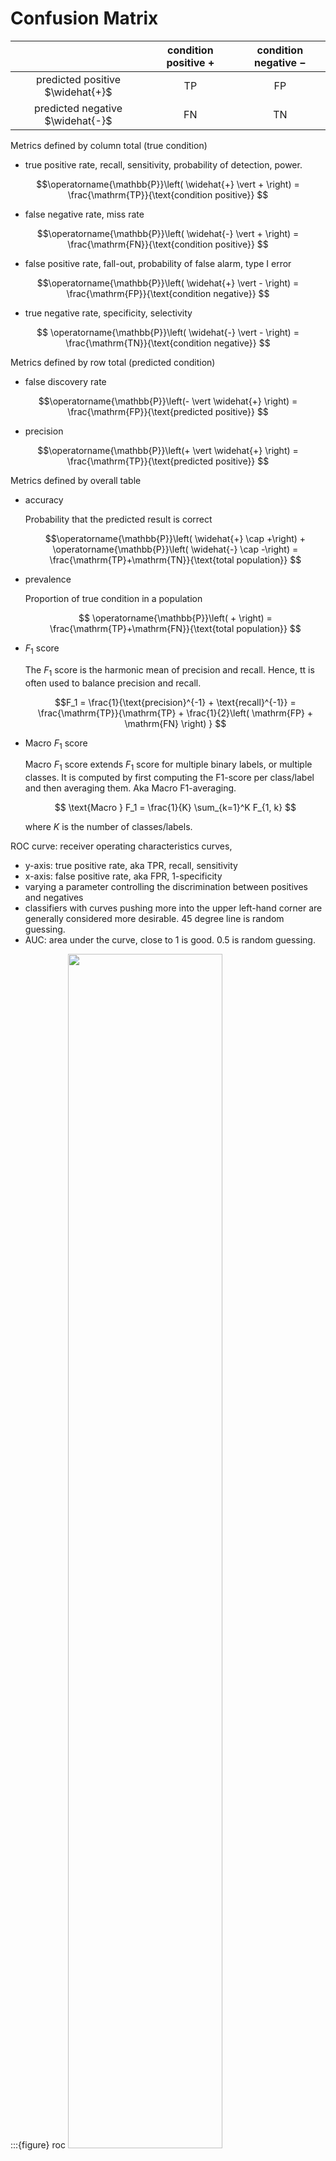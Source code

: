 # Confusion Matrix

| | condition positive $+$ | condition negative $-$|
|:-:|:-:|:-: |
| predicted positive $\widehat{+}$  |  TP | FP  |
| predicted negative $\widehat{-}$ |  FN | TN  |


Metrics defined by column total (true condition)

- true positive rate, recall, sensitivity, probability of detection, power.

$$\operatorname{\mathbb{P}}\left( \widehat{+} \vert + \right) =  \frac{\mathrm{TP}}{\text{condition positive}} $$

- false negative rate, miss rate

$$\operatorname{\mathbb{P}}\left( \widehat{-} \vert + \right)  = \frac{\mathrm{FN}}{\text{condition positive}} $$

- false positive rate, fall-out, probability of false alarm, type I error

$$\operatorname{\mathbb{P}}\left( \widehat{+} \vert - \right) = \frac{\mathrm{FP}}{\text{condition negative}} $$

- true negative rate, specificity, selectivity

$$ \operatorname{\mathbb{P}}\left( \widehat{-} \vert - \right) = \frac{\mathrm{TN}}{\text{condition negative}} $$

Metrics defined by row total (predicted condition)

- false discovery rate

$$\operatorname{\mathbb{P}}\left(- \vert \widehat{+}  \right) = \frac{\mathrm{FP}}{\text{predicted positive}} $$

- precision

$$\operatorname{\mathbb{P}}\left(+ \vert \widehat{+}  \right) = \frac{\mathrm{TP}}{\text{predicted positive}} $$

Metrics defined by overall table

- accuracy

  Probability that the predicted result is correct

  $$\operatorname{\mathbb{P}}\left( \widehat{+} \cap +\right) + \operatorname{\mathbb{P}}\left( \widehat{-} \cap -\right) = \frac{\mathrm{TP}+\mathrm{TN}}{\text{total population}} $$

- prevalence

  Proportion of true condition in a population

  $$ \operatorname{\mathbb{P}}\left( + \right) = \frac{\mathrm{TP}+\mathrm{FN}}{\text{total population}} $$


- $F_1$ score

  The $F_1$ score is the harmonic mean of precision and recall. Hence, tt is often used to balance precision and recall.

  $$F_1 = \frac{1}{\text{precision}^{-1} + \text{recall}^{-1}} = \frac{\mathrm{TP}}{\mathrm{TP} + \frac{1}{2}\left( \mathrm{FP} + \mathrm{FN} \right)  } $$

- Macro $F_1$ score

  Macro $F_1$ score extends $F_1$ score for multiple binary labels, or multiple classes. It is computed by first computing the F1-score per class/label and then averaging them. Aka Macro F1-averaging.

  $$
  \text{Macro } F_1 = \frac{1}{K} \sum_{k=1}^K  F_{1, k}
  $$

  where $K$ is the number of classes/labels.

ROC curve: receiver operating characteristics curves,
- y-axis: true positive rate, aka TPR, recall, sensitivity
- x-axis: false positive rate, aka FPR, 1-specificity
- varying a parameter controlling the discrimination between positives and negatives
- classifiers with curves pushing more into the upper left-hand corner are generally considered more desirable. 45 degree line is random guessing.
- AUC: area under the curve, close to 1 is good. 0.5 is random guessing.

:::{figure} roc
<img src="../imgs/roc.png" width = "70%" alt=""/>

ROC curves [[Wikipedia](https://en.wikipedia.org/wiki/Receiver_operating_characteristic)]
:::
